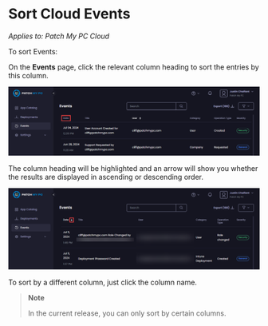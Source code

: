# Sort Cloud Events

_Applies to: Patch My PC Cloud_

To sort Events:

On the <strong>Events</strong> page, click the relevant column heading to sort the entries by this column.

![Clicking the relevant column heading to sort the entries by this column.](/_images/image-(627).png "Clicking the relevant column heading to sort the entries by this column.")

The column heading will be highlighted and an arrow will show you whether the results are displayed in ascending or descending order.

![Arrow showing the sort order](/_images/image-(1774).png "Arrow showing the sort order")

To sort by a different column, just click the column name.

<blockquote class="wp-block-quote">
<p><strong>Note</strong></p>
<p>In the current release, you can only sort by certain columns.</p>
</blockquote>